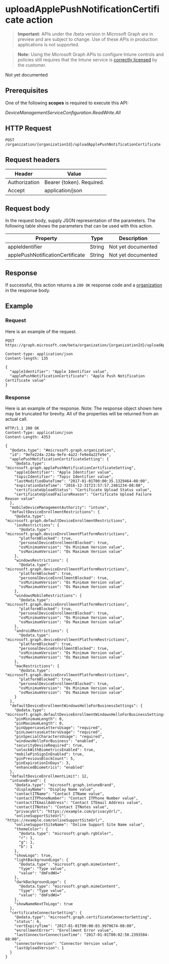 ﻿# uploadApplePushNotificationCertificate action

> **Important**: APIs under the /beta version in Microsoft Graph are in preview and are subject to change. Use of these APIs in production applications is not supported.

> **Note:** Using the Microsoft Graph APIs to configure Intune controls and policies still requires that the Intune service is [correctly licensed](https://go.microsoft.com/fwlink/?linkid=839381) by the customer.

Not yet documented
## Prerequisites
One of the following **scopes** is required to execute this API:

*DeviceManagementServiceConfiguration.ReadWrite.All*
## HTTP Request
<!-- {
  "blockType": "ignored"
}
-->
```http
POST /organization/{organizationId}/uploadApplePushNotificationCertificate
```

## Request headers
|Header|Value|
|---|---|
|Authorization|Bearer {token}. Required.|
|Accept|application/json|

## Request body
In the request body, supply JSON representation of the parameters.
The following table shows the parameters that can be used with this action.

|Property|Type|Description|
|---|---|---|
|appleIdentifier|String|Not yet documented|
|applePushNotificationCertificate|String|Not yet documented|



## Response
If successful, this action returns a `200 OK` response code and a [organization](../resources/intune_onboarding_organization.md) in the response body.

## Example
### Request
Here is an example of the request.
```http
POST https://graph.microsoft.com/beta/organization/{organizationId}/uploadApplePushNotificationCertificate

Content-type: application/json
Content-length: 135

{
  "appleIdentifier": "Apple Identifier value",
  "applePushNotificationCertificate": "Apple Push Notification Certificate value"
}
```

### Response
Here is an example of the response. Note: The response object shown here may be truncated for brevity. All of the properties will be returned from an actual call.
```http
HTTP/1.1 200 OK
Content-Type: application/json
Content-Length: 4353

{
  "@odata.type": "#microsoft.graph.organization",
  "id": "9efe224a-224a-9efe-4a22-fe9e4a22fe9e",
  "applePushNotificationCertificateSetting": {
    "@odata.type": "microsoft.graph.applePushNotificationCertificateSetting",
    "appleIdentifier": "Apple Identifier value",
    "topicIdentifier": "Topic Identifier value",
    "lastModifiedDateTime": "2017-01-01T00:00:35.1329464-08:00",
    "expirationDateTime": "2016-12-31T23:57:57.2481234-08:00",
    "certificateUploadStatus": "Certificate Upload Status value",
    "certificateUploadFailureReason": "Certificate Upload Failure Reason value"
  },
  "mobileDeviceManagementAuthority": "intune",
  "defaultDeviceEnrollmentRestrictions": {
    "@odata.type": "microsoft.graph.defaultDeviceEnrollmentRestrictions",
    "iosRestrictions": {
      "@odata.type": "microsoft.graph.deviceEnrollmentPlatformRestrictions",
      "platformBlocked": true,
      "personalDeviceEnrollmentBlocked": true,
      "osMinimumVersion": "Os Minimum Version value",
      "osMaximumVersion": "Os Maximum Version value"
    },
    "windowsRestrictions": {
      "@odata.type": "microsoft.graph.deviceEnrollmentPlatformRestrictions",
      "platformBlocked": true,
      "personalDeviceEnrollmentBlocked": true,
      "osMinimumVersion": "Os Minimum Version value",
      "osMaximumVersion": "Os Maximum Version value"
    },
    "windowsMobileRestrictions": {
      "@odata.type": "microsoft.graph.deviceEnrollmentPlatformRestrictions",
      "platformBlocked": true,
      "personalDeviceEnrollmentBlocked": true,
      "osMinimumVersion": "Os Minimum Version value",
      "osMaximumVersion": "Os Maximum Version value"
    },
    "androidRestrictions": {
      "@odata.type": "microsoft.graph.deviceEnrollmentPlatformRestrictions",
      "platformBlocked": true,
      "personalDeviceEnrollmentBlocked": true,
      "osMinimumVersion": "Os Minimum Version value",
      "osMaximumVersion": "Os Maximum Version value"
    },
    "macRestrictions": {
      "@odata.type": "microsoft.graph.deviceEnrollmentPlatformRestrictions",
      "platformBlocked": true,
      "personalDeviceEnrollmentBlocked": true,
      "osMinimumVersion": "Os Minimum Version value",
      "osMaximumVersion": "Os Maximum Version value"
    }
  },
  "defaultDeviceEnrollmentWindowsHelloForBusinessSettings": {
    "@odata.type": "microsoft.graph.defaultDeviceEnrollmentWindowsHelloForBusinessSettings",
    "pinMinimumLength": 0,
    "pinMaximumLength": 0,
    "pinUppercaseLettersUsage": "required",
    "pinLowercaseLettersUsage": "required",
    "pinSpecialCharactersUsage": "required",
    "windowsHelloForBusiness": "enabled",
    "securityDeviceRequired": true,
    "unlockWithBiometricsEnabled": true,
    "mobilePinSignInEnabled": true,
    "pinPreviousBlockCount": 5,
    "pinExpirationInDays": 3,
    "enhancedBiometrics": "enabled"
  },
  "defaultDeviceEnrollmentLimit": 12,
  "intuneBrand": {
    "@odata.type": "microsoft.graph.intuneBrand",
    "displayName": "Display Name value",
    "contactITName": "Contact ITName value",
    "contactITPhoneNumber": "Contact ITPhone Number value",
    "contactITEmailAddress": "Contact ITEmail Address value",
    "contactITNotes": "Contact ITNotes value",
    "privacyUrl": "https://example.com/privacyUrl/",
    "onlineSupportSiteUrl": "https://example.com/onlineSupportSiteUrl/",
    "onlineSupportSiteName": "Online Support Site Name value",
    "themeColor": {
      "@odata.type": "microsoft.graph.rgbColor",
      "r": 1,
      "g": 1,
      "b": 1
    },
    "showLogo": true,
    "lightBackgroundLogo": {
      "@odata.type": "microsoft.graph.mimeContent",
      "type": "Type value",
      "value": "dmFsdWU="
    },
    "darkBackgroundLogo": {
      "@odata.type": "microsoft.graph.mimeContent",
      "type": "Type value",
      "value": "dmFsdWU="
    },
    "showNameNextToLogo": true
  },
  "certificateConnectorSetting": {
    "@odata.type": "microsoft.graph.certificateConnectorSetting",
    "status": 6,
    "certExpiryTime": "2017-01-01T00:00:03.9979674-08:00",
    "enrollmentError": "Enrollment Error value",
    "lastConnectorConnectionTime": "2017-01-01T00:02:50.2393584-08:00",
    "connectorVersion": "Connector Version value",
    "lastUploadVersion": 1
  }
}
```



